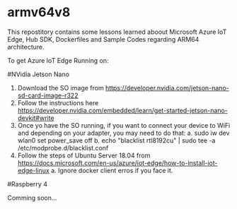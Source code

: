 # armv64v8

This repostitory contains some lessons learned aboout Microsoft Azure IoT Edge, Hub SDK, Dockerfiles and Sample Codes regarding ARM64 architecture.

To get Azure IoT Edge Running on:

#NVidia Jetson Nano

1. Download the SO image from https://developer.nvidia.com/jetson-nano-sd-card-image-r322
2. Follow the instructions here https://developer.nvidia.com/embedded/learn/get-started-jetson-nano-devkit#write
3. Once yo have the SO running, if you want to connect your device to WiFi and depending on your adapter, you may need to do that:
    a. sudo iw dev wlan0 set power_save off
    b. echo "blacklist rtl8192cu" | sudo tee -a /etc/modprobe.d/blacklist.conf
4. Follow the steps of Ubuntu Server 18.04 from https://docs.microsoft.com/en-us/azure/iot-edge/how-to-install-iot-edge-linux
    a. Ignore docker client erros if you face it.

#Raspberry 4

Comming soon...